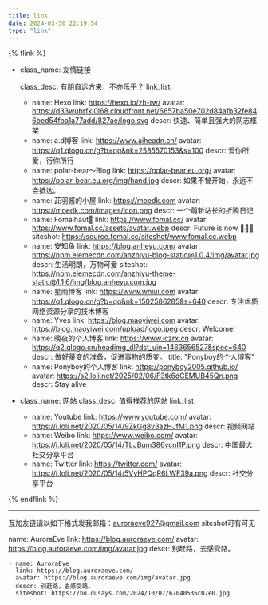 ```yaml
---
title: link
date: 2024-03-30 22:19:54
type: "link"
---
```


{% flink %}
- class_name: 友情链接
  <!-- class_desc: 那些人，那些事 -->
  class_desc: 有朋自远方来，不亦乐乎？
  link_list:
    - name: Hexo
      link: https://hexo.io/zh-tw/
      avatar: https://d33wubrfki0l68.cloudfront.net/6657ba50e702d84afb32fe846bed54fba1a77add/827ae/logo.svg
      descr: 快速、简单且强大的网志框架
    - name: a.d博客
      link: https://www.aiheadn.cn/
      avatar: https://q1.qlogo.cn/g?b=qq&nk=2585570153&s=100
      descr: 爱你所爱，行你所行
    - name: polar-bear～Blog
      link: https://polar-bear.eu.org/
      avatar: https://polar-bear.eu.org/img/hand.jpg
      descr: 如果不曾开始，永远不会抵达。
    - name: 茈羽酱的小屋
      link: https://moedk.com
      avatar: https://moedk.com/images/icon.png
      descr: 一个萌新站长的折腾日记
    - name: Fomalhaut🥝
      link: https://www.fomal.cc/
      avatar: https://www.fomal.cc/assets/avatar.webp
      descr: Future is now 🍭🍭🍭
      siteshot: https://source.fomal.cc/siteshot/www.fomal.cc.webp
    - name: 安知鱼
      link: https://blog.anheyu.com/
      avatar: https://npm.elemecdn.com/anzhiyu-blog-static@1.0.4/img/avatar.jpg
      descr: 生活明朗，万物可爱
      siteshot: https://npm.elemecdn.com/anzhiyu-theme-static@1.1.6/img/blog.anheyu.com.jpg
    - name: 星雨博客
      link: https://www.wniui.com
      avatar: https://q1.qlogo.cn/g?b=qq&nk=1502586285&s=640
      descr: 专注优质网络资源分享的技术博客
    - name: Yves
      link: https://blog.maoyiwei.com
      avatar: https://blog.maoyiwei.com/upload/logo.jpeg
      descr: Welcome!
    - name: 晚夜的个人博客
      link: https://www.iczrx.cn
      avatar: https://q2.qlogo.cn/headimg_dl?dst_uin=1463656527&spec=640
      descr: 做好量变的准备，促进事物的质变。
      title: "Ponyboy的个人博客"
    - name: Ponyboy的个人博客
      link: https://ponyboy2005.github.io/
      avatar: https://s2.loli.net/2025/02/06/F3tk6dCEMUB45Qn.png
      descr: Stay alive

- class_name: 网站
  class_desc: 值得推荐的网站
  link_list:
    - name: Youtube
      link: https://www.youtube.com/
      avatar: https://i.loli.net/2020/05/14/9ZkGg8v3azHJfM1.png
      descr: 视频网站
    - name: Weibo
      link: https://www.weibo.com/
      avatar: https://i.loli.net/2020/05/14/TLJBum386vcnI1P.png
      descr: 中国最大社交分享平台
    - name: Twitter
      link: https://twitter.com/
      avatar: https://i.loli.net/2020/05/14/5VyHPQqR6LWF39a.png
      descr: 社交分享平台

{% endflink %}

---

互加友链请以如下格式发我邮箱：auroraeve927@gmail.com
siteshot可有可无

name: AuroraEve
link: https://blog.auroraeve.com/
avatar: https://blog.auroraeve.com/img/avatar.jpg
descr: 别赶路，去感受路。

```
- name: AuroraEve
  link: https://blog.auroraeve.com/
  avatar: https://blog.auroraeve.com/img/avatar.jpg
  descr: 别赶路，去感受路。
  siteshot: https://bu.dusays.com/2024/10/07/67040536c07e0.jpg
```

